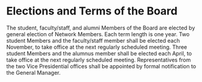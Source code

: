 # Elections and Terms of the Board

The student, faculty/staff, and alumni Members of the Board are elected by general election of Network Members. Each term length is one year. Two student Members and the faculty/staff member shall be elected each November, to take office at the next regularly scheduled meeting. Three student Members and the alumnus member shall be elected each April, to take office at the next regularly scheduled meeting. Representatives from the two Vice Presidential offices shall be appointed by formal notification to the General Manager.

